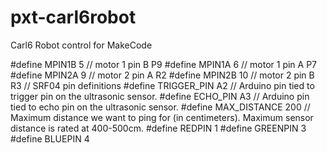 # pxt-carl6robot
Carl6 Robot control for MakeCode

#define MPIN1B 5 // motor 1 pin B   P9
#define MPIN1A 6 // motor 1 pin A   P7
#define MPIN2A 9 // motor 2 pin A   R2
#define MPIN2B 10 // motor 2 pin B  R3
// SRF04 pin definitions
#define TRIGGER_PIN A2 // Arduino pin tied to trigger pin on the ultrasonic sensor.
#define ECHO_PIN A3 // Arduino pin tied to echo pin on the ultrasonic sensor.
#define MAX_DISTANCE 200 // Maximum distance we want to ping for (in centimeters).
Maximum sensor distance is rated at 400-500cm.
#define REDPIN 1
#define GREENPIN 3
#define BLUEPIN 4

